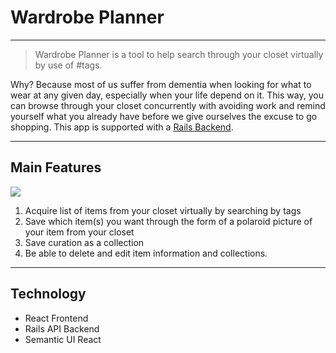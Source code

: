 # Wardrobe Planner

----
> Wardrobe Planner is a tool to help search through your closet virtually by use of #tags.

Why? Because most of us suffer from dementia when looking for what to wear at any given day, especially when your life depend on it. This way, you can browse through your closet concurrently with avoiding work and remind yourself what you already have before we give ourselves the excuse to go shopping. This app is supported with a [Rails Backend](https://github.com/Runnantina/wardrobe-planner-api).

----

## Main Features

![](http://g.recordit.co/FebjLkmNRw.gif)

1. Acquire list of items from your closet virtually by searching by tags
2. Save which item(s) you want through the form of a polaroid picture of your item from your closet
3. Save curation as a collection
4. Be able to delete and edit item information and collections.

----

## Technology

* React Frontend
* Rails API Backend
* Semantic UI React
